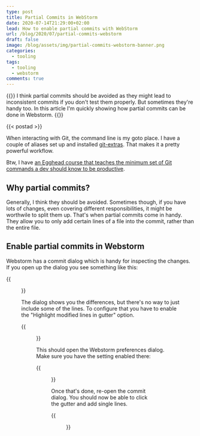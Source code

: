```yaml
---
type: post
title: Partial Commits in WebStorm
date: 2020-07-14T21:29:00+02:00
lead: How to enable partial commits with WebStorm
url: /blog/2020/07/partial-commits-webstorm
draft: false
image: /blog/assets/img/partial-commits-webstorm-banner.png
categories:
  - tooling
tags:
  - tooling
  - webstorm
comments: true
---
```





{{<intro>}}
  I think partial commits should be avoided as they might lead to inconsistent commits if you don't test them properly. But sometimes they're handy too. In this article I'm quickly showing how partial commits can be done in Webstorm.
{{</intro>}}

<!--more-->

{{< postad >}}

When interacting with Git, the command line is my goto place. I have a couple of aliases set up and installed [git-extras](https://github.com/tj/git-extras). That makes it a pretty powerful workflow. 

Btw, I have [an Egghead course that teaches the minimum set of Git commands a dev should know to be productive](https://egghead.io/courses/productive-git-for-developers).

## Why partial commits?

Generally, I think they should be avoided. Sometimes though, if you have lots of changes, even covering different responsibilities, it might be worthwile 
to split them up. That's when partial commits come in handy. They allow you to only add certain lines of a file into the commit, rather than the entire file.

## Enable partial commits in Webstorm

Webstorm has a commit dialog which is handy for inspecting the changes. If you open up the dialog you see something like this:

{{<figure url="/blog/assets/img/webstorm-git-no-partialcommit.png" size="full">}}

The dialog shows you the differences, but there's no way to just include some of the lines. To configure that you have to enable the "Highlight modified lines in gutter" option.

{{<figure url="/blog/assets/img/webstorm-git-no-partialcommit-settingsaction.png" size="full">}}

This should open the Webstorm preferences dialog. Make sure you have the setting enabled there:

{{<figure url="/blog/assets/img/webstorm-git-no-partialcommit-enable.png" size="full">}}

Once that's done, re-open the commit dialog. You should now be able to click the gutter and add single lines.

{{<figure url="/blog/assets/img/webstorm-git-no-partialcommit-result.png" size="full">}}
